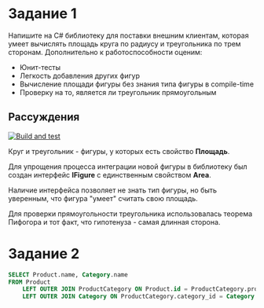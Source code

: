 # Задание 1 <a name="task1"></a>

Напишите на C# библиотеку для поставки внешним клиентам, которая умеет вычислять площадь круга по радиусу и треугольника по трем сторонам. Дополнительно к работоспособности оценим:
- Юнит-тесты
- Легкость добавления других фигур
- Вычисление площади фигуры без знания типа фигуры в compile-time
- Проверку на то, является ли треугольник прямоугольным

## Рассуждения
[![Build and test](https://github.com/kat4ex/mindbox/actions/workflows/tests.yml/badge.svg)](https://github.com/kat4ex/mindbox/actions/workflows/tests.yml)  

Круг и треугольник - фигуры, у которых есть свойство **Площадь**.   

Для упрощения процесса интеграции новой фигуры в библиотеку 
был создан интерфейс **IFigure** с единственным свойством **Area**.

Наличие интерфейса позволяет не знать тип фигуры, но быть уверенным, что фигура "умеет" считать свою площадь.

Для проверки прямоугольности треугольника использовалась теорема Пифогора и тот факт, что гипотенуза - самая длинная сторона.


# Задание 2 <a name="task2"></a>

```sql
SELECT Product.name, Category.name
FROM Product
    LEFT OUTER JOIN ProductCategory ON Product.id = ProductCategory.product_id
    LEFT OUTER JOIN Category ON ProductCategory.category_id = Category.id;
```
